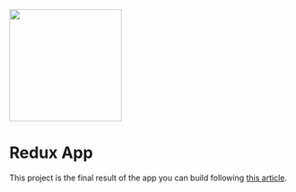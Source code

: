 <img src="https://raw.githubusercontent.com/aouahib/redux_app_final/main/src/assets/logo.png" width="200" height="200" />

# Redux App

This project is the final result of the app you can build following [this article][article].

[article]:https://dev.to/aouahib/step-up-your-redux-game-with-typescript-1g3e
